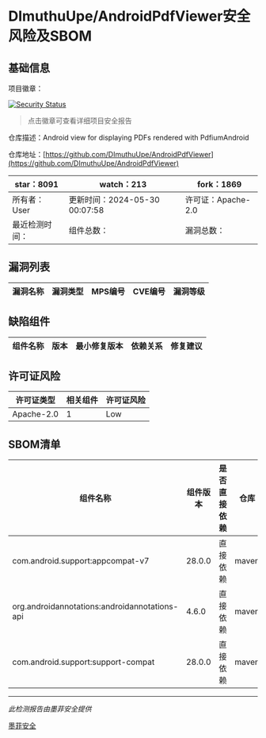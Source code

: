 # DImuthuUpe/AndroidPdfViewer安全风险及SBOM

## 基础信息

项目徽章：

[![Security Status](https://www.murphysec.com/platform3/v31/badge/1826685042901585920.svg)](https://www.murphysec.com/console/report/1826683464517881856/1826685042901585920)

> 点击徽章可查看详细项目安全报告

仓库描述：Android view for displaying PDFs rendered with PdfiumAndroid

仓库地址：[https://github.com/DImuthuUpe/AndroidPdfViewer](https://github.com/DImuthuUpe/AndroidPdfViewer)

| star：8091 | watch：213 | fork：1869 |
| ----------- | -------------- | ------------ |
| 所有者：User | 更新时间：2024-05-30 00:07:58 | 许可证：Apache-2.0 |
| 最近检测时间： | 组件总数： | 漏洞总数： |




## 漏洞列表

| 漏洞名称 | 漏洞类型 | MPS编号 | CVE编号 | 漏洞等级 |
| ------- | ------ | ------- | ------ | ----- |





## 缺陷组件

| 组件名称 | 版本 | 最小修复版本 | 依赖关系 | 修复建议 |
| -------- | ---- | ------------ | -------- | -------- |





## 许可证风险

| 许可证类型 | 相关组件 | 许可证风险 |
| ---------- | -------- | ---------- |
|Apache-2.0|1|Low|




## SBOM清单

| 组件名称 | 组件版本 | 是否直接依赖 | 仓库 |
| -------- | -------- | ------------ | ---- |
|com.android.support:appcompat-v7|28.0.0|直接依赖|maven|
|org.androidannotations:androidannotations-api|4.6.0|直接依赖|maven|
|com.android.support:support-compat|28.0.0|直接依赖|maven|


------

*此检测报告由墨菲安全提供*

[墨菲安全](www.murphysec.com)